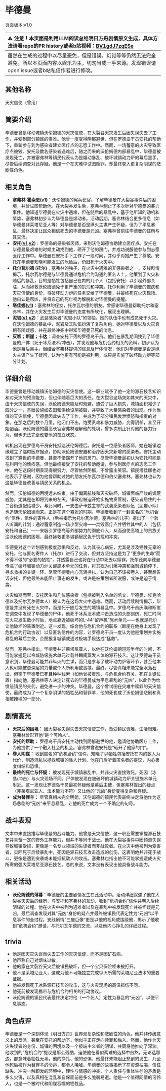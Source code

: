 # 毕德曼
页面版本:v1.0
 

| :warning: 注意！本页面是利用LLM阅读总结明日方舟剧情原文生成，具体方法请看repo的PR history或者b站视频：[BV1gdJ7zqESe](https://www.bilibili.com/video/BV1gdJ7zqESe/)         |
|:----------------------------|
| 虽然在生成的过程中以尽量避免，但是错误，幻觉等等仍然无法完全避免。所以本页面内容以娱乐为主，切勿当成一手来源。发现错误请open issue或者b站私信作者进行修改。|



## 其他名称
天灾信使（曾用）
## 简要介绍
毕德曼曾是移动城镇沃伦姆德的天灾信使，在大裂谷天灾发生后因失误失去了工作，并受到部分镇民的责难。他曾一度变得阴郁避世，但在罗德岛干员安托的帮助下，重新参与到为感染者建立医疗点的志愿工作中。然而，一场蓄意的火灾导致医疗点被毁、安托及数名感染者遇难后，随之而来的沃伦姆德内部暴乱中，毕德曼被发现死亡，并被塞弗林等镇民代表认为是煽动暴乱、破坏城镇动力炉的幕后黑手，尽管后续调查对此存疑。他是一个在灾难中试图赎罪，却最终卷入更复杂阴谋的悲剧性角色。
## 相关角色
-   **塞弗林·霍索恩([v1](extended_char_431263.md))**：沃伦姆德的宪兵长官。了解毕德曼在大裂谷事件后的困境，并曾试图帮助他。在大裂谷发生后，塞弗林制止了多次针对毕德曼的暴力事件。他知道毕德曼在火灾中遇难，但在随后的暴乱中，基于他所知的动机和情势，塞弗林初步认为毕德曼是煽动者。活动后期，塞弗林结合更多信息（如毕德曼非莱塔尼亚人等）对毕德曼是否是纵火主谋产生怀疑，但为了平息暴乱，最终决定让民众相信死去的毕德曼是元凶。塞弗林曾前往毕德曼的住所与其交流。
-   **安托([v1](extended_char_an_tuo.md),[v2](../char_v3/extended_char_an_tuo.md))**：罗德岛的感染者医师，来到沃伦姆德协助建立医疗点。安托在毕德曼最艰难的时候主动找到他，砸开了他的房门，并成功说服他参与到志愿医疗工作中。毕德曼在安托手下工作了一段时间，并似乎对她产生了尊敬。安托在毕德曼知晓可能发生的危险后，仍旧死于火灾中。
-   **托尔瓦尔德 (托尔)**：塞弗林的独子，在火灾中遇难的非感染者之一。支线剧情揭示，托尔瓦尔德是与毕德曼通过危机合约沟通的匿名人士，他策划了火灾和随后的暴乱，目的是牺牲包括自己在内的几个人（包括安托）以引起外部关注，从而拯救沃伦姆德免于更严重的饥荒和冲突。托尔利用了毕德曼的愧疚和天灾信使的身份，将破坏动力炉的任务交给了毕德曼，并最终死在火灾现场。他自认是帮凶，并将自己的死亡视为解脱和对毕德曼的提醒。
-   **塔佳娜([v1](extended_char_ta_jia_na.md))**：塞弗林的侄女，托尔瓦尔德的朋友。曾感谢毕德曼帮助托尔和塞弗林，并在火灾发生后对毕德曼的态度有所软化，展现出理解。
-   **泥岩([v1](char_311_mudrok.md),[v2](../char_v3/char_311_mudrok.md))**：武装感染者“泥岩小队”的领袖。她的队伍中也有成员死于火灾。在沃伦姆德的暴乱中，泥岩及其队伍扮演了复杂角色，她对毕德曼以及火灾真相有所疑惑，并在最终冲突中得知毕德曼已死的消息。
-   **灰喉；断崖；卡达**：调查安托下落的罗德岛干员。他们在暴乱期间找到了毕德曼的尸体（死于冰系法术/冲击），并发现他与危机合约相关的资料，初步认为他是幕后黑手。但结合塞弗林提供的信息及尸体情况，他们对毕德曼是否是纵火主谋产生了疑问，认为他更有可能是被利用，或只是实施了破坏动力炉等部分计划。
## 详细介绍
毕德曼曾是移动城镇沃伦姆德的天灾信使。这一职业赋予了他一定的源石技艺知识和对天灾的预测能力，但也伴随着巨大的责任。在大裂谷这场突如其来的天灾中，由于天灾信使的失误，沃伦姆德未能及时规避，遭受了巨大损失，城镇面积减少了四分之一，基础设施如农田和供给设施被毁，并导致了大量感染者的出现。作为当值的天灾信使，毕德曼因此失去了工作，并成为了部分镇民发泄愤怒和指责的对象。在那之后的数个月里，他闭门不出，饱受责难和暴力威胁，变得阴郁，甚至开始酗酒。沃伦姆德的最高长官塞弗林理解他的处境，曾多次制止针对他的暴力行为，但也无法完全改变他的孤立状态。

转机出现在罗德岛干员安托抵达沃伦姆德后。安托是一位感染者医师，她在城镇边缘建立了临时医疗据点，协助沃伦姆德安置和治疗因天灾新增的感染者。安托主动找到了避世的毕德曼，甚至不惜踹开了他的房门。尽管毕德曼最初认为安托可能是在利用他的愧疚感，但他最终接受了安托的帮助邀请，参与到医疗点的志愿工作中。他在这段时期表现得很努力，尽管依然阴郁，不曾露出笑容。镇民塔佳娜也对他表示了感谢，因为他曾帮助过她的朋友托尔瓦尔德和伯父塞弗林。塞弗林也认为这是毕德曼改善与镇民关系的机会。

然而，沃伦姆德的困境远未结束。由于偏离航线和天灾破坏，城镇面临严峻的饥荒威胁，尤其是在即将到来的冬天。镇政府被迫开始实施物资管制，感染者居住的十二音街道配给减少。与此同时，一支由萨卡兹主导的武装感染者队伍（泥岩小队）也追随沃伦姆德而来。正是在这个紧张的时期，毕德曼收到了一封匿名的“危机合约”信件，信件的寄件人（后被揭示为托尔瓦尔德，塞弗林的儿子）提出了一个骇人听闻的计划：通过蓄意制造一场小型灾难——焚毁医疗点并牺牲其中的人（包括安托和自己）——来吸引罗德岛等外部势力的彻底介入，从而迫使高塔上的贵族关注沃伦姆德的困境，最终拯救更多城镇居民免于饥荒和冲突。

毕德曼对这个计划感到极度恐惧和反对，认为其丧心病狂，尤其是涉及牺牲无辜的安托。他与匿名寄件人（托尔）进行了交流，但对方坚持这是为了“更多的生命”而不得不做的“必要的牺牲”，并透露自己也将在行动中死去以赎罪。托尔还向毕德曼传递了破坏城镇动力炉关键施术单元的任务，将其视为引爆冲突和强制城镇停下、寻求救援的关键一环。尽管毕德曼内心充满挣扎，认为自己不该被卷入，甚至想告诉安托，但他最终未能阻止事态的发生，或许是被策划者所说服，或许是迫于情势。

火灾如期而至，安托医生和几位感染者（包括被列入名单的凯文、毕德曼、埃克哈德以及托尔瓦尔德本人）被认为在这场大火中遇难。然而，活动后续剧情揭示，毕德曼并没有死在火灾中，而是死于随后发生的城镇暴乱中。罗德岛干员灰喉和断崖在调查中发现了毕德曼的尸体，他死于冰系法术或冲击造成的头部创伤，死亡时间在火灾发生数小时后，地点靠近被破坏的L-44“留声机”施术单元——也就是托尔让他破坏的装置附近。这一发现，结合他与危机合约的联系（断崖在他身上发现了危机合约行动协议）以及匿名信件的内容，让罗德岛干员一度认为他是策划并实施暴乱的幕后主使，企图报复城镇或通过极端手段达成“拯救”。

然而，塞弗林指出，毕德曼并非莱塔尼亚人，以他在沃伦姆德短短半年的时间，不可能掌握足以令城防级施术单元过载并瞬间蒸发人体的源石技艺。这让罗德岛干员意识到，毕德曼可能并非纵火的主谋，而只是参与了破坏动力炉等环节，甚至他本人也可能被更深层的力量或个人所利用或裹挟。最终，尽管真相未能完全水落石出，但鉴于毕德曼已死且种种线索（如他曾被责难、与危机合约有关、死在关键位置）指向他，塞弗林等人决定让死去的毕德曼成为平息暴乱的“元凶”，以此作为给愤怒镇民的交代，避免进一步的冲突。毕德曼，这个曾试图在灾难中赎罪的天灾信使，最终成为了一个复杂阴谋的牺牲品和替罪羊，他的死也成了沃伦姆德悲剧和真相被掩埋的一部分。
## 剧情高光
-   **天灾后的困境：** 因大裂谷失误失去天灾信使工作，备受镇民责难，生活艰难。塞弗林曾形容他“是个可怜人”。
-   **安托的帮助：** 罗德岛干员安托主动找到阴郁避世的他，邀请他协助医疗工作，为他提供了一个融入社会的机会。塞弗林曾说安托是“砸开了他家的门”。
-   **卷入阴谋：** 收到匿名的“危机合约”信件，知晓了以牺牲包括安托在内的数人为代价，制造混乱以拯救城镇的骇人计划。他在门后听着匿名者的提议，内心极度纠结和恐惧。
-   **最终的死亡与怀疑：** 被发现死于城镇暴乱中，并非火灾直接致死，死因（冰晶/冲击）与火灾现场不同。尸体被发现在被破坏的城镇动力炉关键施术单元附近。这一发现让罗德岛干员最初怀疑他是幕后主使，但塞弗林提出的疑点（非莱塔尼亚人、法术能力不符）又让他的“元凶”身份变得复杂和存疑。
-   **成为替罪羊：** 尽管真相未完全明朗，沃伦姆德的镇民代表最终决定将他作为这场悲剧的“元凶”来平息暴乱，让他的死亡成为一个不确定的句号。
## 战斗表现
文本中未直接描写毕德曼的战斗能力。他曾是天灾信使，这一职业需要掌握源石技艺并具备一定的野外生存能力，但并不等同于战士。他在大裂谷事件中因预测失误导致城镇受损，更像是一名专业领域的失误者而非战败者。在火灾中他被列为受害者，实际死于后续暴乱中，死因是源石技艺攻击造成的创伤，这表明他并非死于战斗，更像是遭到突袭或未能抵抗敌人的攻击。塞弗林也指出他不可能掌握造成火灾所需的强大莱塔尼亚源石技艺。总的来说，文本没有表现出他具备战斗能力。
## 相关活动
-   **沃伦姆德的薄暮**：毕德曼的主要剧情发生在此活动中。活动详细叙述了他在大裂谷天灾后的经历、与安托和塞弗林的互动、收到“危机合约”信件并卷入后续阴谋的过程、他在火灾中被列为遇难者以及在暴乱中被发现死亡并被怀疑是元凶，最后调查发现对其“元凶”身份的疑点并最终被镇民代表定性为“元凶”以平息事件的全过程。支线剧情“三座巨像”更是以他的视角或围绕他，揭示了他收到“危机合约”邀请、与托尔瓦尔德的交流，以及他内心挣扎的详细过程。
## trivia
*   他是因天灾失误而失去工作的天灾信使，而不是因矿石病。
*   他声称自己对烟味过敏。
*   他的家在大裂谷天灾后被镇民破坏，但一个宝贝保险柜未被打开。
*   他不是莱塔尼亚人，这成为他不可能独立完成纵火所需的莱塔尼亚法术的重要证据。
*   他被发现死于冰系源石技艺的攻击，这与火灾现场的高温损伤不同。
*   他死前被发现携带与危机合约相关的行动协议。
*   沃伦姆德的镇民代表最终决定将他（一个死人）定性为暴乱的“元凶”，以便平息事态。
## 角色点评
毕德曼是一个深刻体现《明日方舟》世界观复杂性和悲剧性的角色。他并非传统意义上的反派，甚至在安托的帮助下，他似乎正在走向赎罪和融入。然而，他作为天灾失误者的身份、城镇的困境以及一个极端主义者的阴谋，共同将他推向了深渊。他收到的“危机合约”提议是那么残酷，迫使他在看似两难的选择中煎熬，无论选哪边，都意味着牺牲无辜。他的挣扎、他的恐惧、他最终未能阻止悲剧的发生，乃至他死后被作为替罪羊的命运，都令人唏嘘。毕德曼的故事揭示了在资源枯竭、信任缺失、冲突一触即发的环境中，理性与情感的冲突、个人责任与集体生存的矛盾是多么尖锐，以及真相在混乱和自保面前是多么脆弱易逝。他是一个值得同情的可怜人，也是一个被时代和阴谋吞噬的牺牲品。